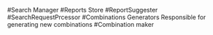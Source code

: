 #Search Manager
#Reports Store
#ReportSuggester
#SearchRequestPrcessor
#Combinations Generators
Responsible for generating new combinations
#Combination maker